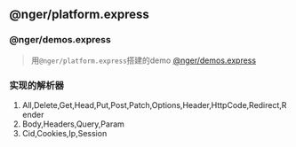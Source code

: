 ## @nger/platform.express

### @nger/demos.express
> 用`@nger/platform.express`搭建的demo
[@nger/demos.express](https://github.com/meepobrother/nger-demos/tree/master/packages/express)

### 实现的解析器

1. All,Delete,Get,Head,Put,Post,Patch,Options,Header,HttpCode,Redirect,Render
2. Body,Headers,Query,Param
3. Cid,Cookies,Ip,Session
